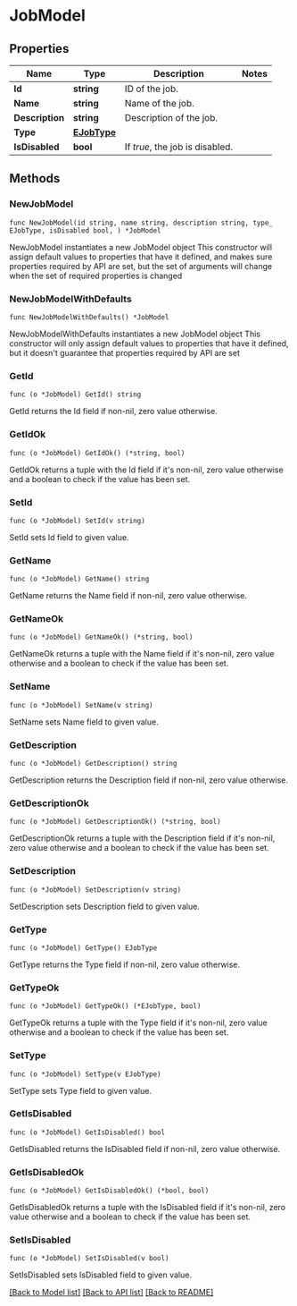 # JobModel

## Properties

Name | Type | Description | Notes
------------ | ------------- | ------------- | -------------
**Id** | **string** | ID of the job. | 
**Name** | **string** | Name of the job. | 
**Description** | **string** | Description of the job. | 
**Type** | [**EJobType**](EJobType.md) |  | 
**IsDisabled** | **bool** | If *true*, the job is disabled. | 

## Methods

### NewJobModel

`func NewJobModel(id string, name string, description string, type_ EJobType, isDisabled bool, ) *JobModel`

NewJobModel instantiates a new JobModel object
This constructor will assign default values to properties that have it defined,
and makes sure properties required by API are set, but the set of arguments
will change when the set of required properties is changed

### NewJobModelWithDefaults

`func NewJobModelWithDefaults() *JobModel`

NewJobModelWithDefaults instantiates a new JobModel object
This constructor will only assign default values to properties that have it defined,
but it doesn't guarantee that properties required by API are set

### GetId

`func (o *JobModel) GetId() string`

GetId returns the Id field if non-nil, zero value otherwise.

### GetIdOk

`func (o *JobModel) GetIdOk() (*string, bool)`

GetIdOk returns a tuple with the Id field if it's non-nil, zero value otherwise
and a boolean to check if the value has been set.

### SetId

`func (o *JobModel) SetId(v string)`

SetId sets Id field to given value.


### GetName

`func (o *JobModel) GetName() string`

GetName returns the Name field if non-nil, zero value otherwise.

### GetNameOk

`func (o *JobModel) GetNameOk() (*string, bool)`

GetNameOk returns a tuple with the Name field if it's non-nil, zero value otherwise
and a boolean to check if the value has been set.

### SetName

`func (o *JobModel) SetName(v string)`

SetName sets Name field to given value.


### GetDescription

`func (o *JobModel) GetDescription() string`

GetDescription returns the Description field if non-nil, zero value otherwise.

### GetDescriptionOk

`func (o *JobModel) GetDescriptionOk() (*string, bool)`

GetDescriptionOk returns a tuple with the Description field if it's non-nil, zero value otherwise
and a boolean to check if the value has been set.

### SetDescription

`func (o *JobModel) SetDescription(v string)`

SetDescription sets Description field to given value.


### GetType

`func (o *JobModel) GetType() EJobType`

GetType returns the Type field if non-nil, zero value otherwise.

### GetTypeOk

`func (o *JobModel) GetTypeOk() (*EJobType, bool)`

GetTypeOk returns a tuple with the Type field if it's non-nil, zero value otherwise
and a boolean to check if the value has been set.

### SetType

`func (o *JobModel) SetType(v EJobType)`

SetType sets Type field to given value.


### GetIsDisabled

`func (o *JobModel) GetIsDisabled() bool`

GetIsDisabled returns the IsDisabled field if non-nil, zero value otherwise.

### GetIsDisabledOk

`func (o *JobModel) GetIsDisabledOk() (*bool, bool)`

GetIsDisabledOk returns a tuple with the IsDisabled field if it's non-nil, zero value otherwise
and a boolean to check if the value has been set.

### SetIsDisabled

`func (o *JobModel) SetIsDisabled(v bool)`

SetIsDisabled sets IsDisabled field to given value.



[[Back to Model list]](../README.md#documentation-for-models) [[Back to API list]](../README.md#documentation-for-api-endpoints) [[Back to README]](../README.md)


